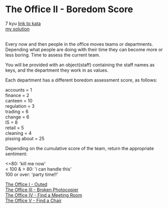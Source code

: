 # The Office II - Boredom Score
7 kyu
[link to kata](https://www.codewars.com/kata/57ed4cef7b45ef8774000014/train/javascript)
<br/>
[my solution]('./kata.js')
<br/>
<br/>
<p>Every now and then people in the office moves teams or departments. Depending what people are doing with their time they can become more or less boring. Time to assess the current team.</p>
<p>You will be provided with an object(staff) containing the staff names as keys, and the department they work in as values.</p>
<p>Each department has a different boredom assessment score, as follows:</p>
<p>accounts = 1<br>
finance = 2 <br>
canteen = 10 <br>
regulation = 3 <br>
trading = 6 <br>
change = 6<br>
IS = 8<br>
retail = 5<br> 
cleaning = 4<br>
pissing about = 25<br></p>
<p>Depending on the cumulative score of the team, return the appropriate sentiment:</p>
<p>&lt;=80: 'kill me now'<br>
&lt; 100 &amp; &gt; 80: 'i can handle this'<br>
100 or over: 'party time!!'</p>
<p><a href="https://www.codewars.com/kata/the-office-i-outed" data-turbolinks="false" target="_blank">The Office I - Outed</a><br>
<a href="https://www.codewars.com/kata/the-office-iii-broken-photocopier" data-turbolinks="false" target="_blank">The Office III - Broken Photocopier</a><br>
<a href="https://www.codewars.com/kata/the-office-iv-find-a-meeting-room" data-turbolinks="false" target="_blank">The Office IV - Find a Meeting Room</a><br>
<a href="https://www.codewars.com/kata/the-office-v-find-a-chair" data-turbolinks="false" target="_blank">The Office V - Find a Chair</a><br></p>
